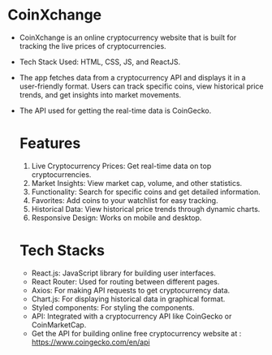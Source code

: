   # CoinXchange
   - CoinXchange is an online cryptocurrency website that is built for tracking the live prices of cryptocurrencies.
   -  Tech Stack Used: HTML, CSS, JS, and ReactJS.
   -  The app fetches data from a cryptocurrency API and displays it in a user-friendly format. Users can track specific coins,
      view historical price trends, and get insights into market movements.
   - The API used for getting the real-time data is CoinGecko.

     # Features
     1) Live Cryptocurrency Prices: Get real-time data on top cryptocurrencies.
     2) Market Insights: View market cap, volume, and other statistics.
     3) Functionality: Search for specific coins and get detailed information.
     4) Favorites: Add coins to your watchlist for easy tracking.
     5) Historical Data: View historical price trends through dynamic charts.
     6) Responsive Design: Works on mobile and desktop.

      # Tech Stacks
      -  React.js: JavaScript library for building user interfaces.
      -  React Router: Used for routing between different pages.
      -  Axios: For making API requests to get cryptocurrency data.
      -  Chart.js: For displaying historical data in graphical format.
      -  Styled components: For styling the components.
      -  API: Integrated with a cryptocurrency API like CoinGecko or CoinMarketCap.
    
      * Get the API for building online free cryptocurrency website at :
        https://www.coingecko.com/en/api
        
        
   
   
